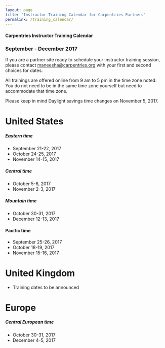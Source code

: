 ```yaml
---
layout: page
title: "Instructor Training Calendar for Carpentries Partners"
permalink: /training_calendar/
---
```



#### Carpentries Instructor Training Calendar
###  September - December 2017


If you are a partner site ready to schedule your instructor training session, please contact maneesha@carpentries.org with your first and second choices for dates.

All trainings are offered online from 9 am to 5 pm in the time zone noted.  You do not need to be in the same time zone yourself but need to accommodate that time zone. 

Please keep in mind Daylight savings time changes on November 5, 2017.

# United States

##### Eastern time
* September 21-22, 2017
* October 24-25, 2017
* November 14-15, 2017

##### Central time
* October 5-6, 2017
* November 2-3, 2017

##### Mountain time
* October 30-31, 2017
* December 12-13, 2017

#### Pacific time
* September 25-26, 2017
* October 18-19, 2017
* November 15-16, 2017

# United Kingdom
* Training dates to be announced

# Europe

##### Central European time
* October 30-31, 2017
* December 4-5, 2017




